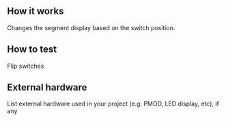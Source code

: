<!---

This file is used to generate your project datasheet. Please fill in the information below and delete any unused
sections.

You can also include images in this folder and reference them in the markdown. Each image must be less than
512 kb in size, and the combined size of all images must be less than 1 MB.
-->

## How it works

Changes the segment display based on the switch position.

## How to test

Flip switches

## External hardware

List external hardware used in your project (e.g. PMOD, LED display, etc), if any
